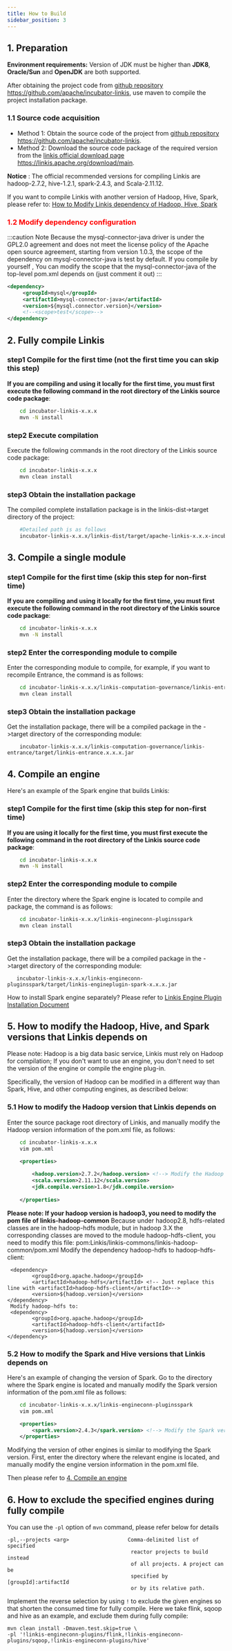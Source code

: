 ```yaml
---
title: How to Build
sidebar_position: 3
---
```


## 1. Preparation
**Environment requirements:** Version of JDK must be higher than **JDK8**,  **Oracle/Sun** and **OpenJDK** are both supported.

After obtaining the project code from [github repository](https://github.com/apache/incubator-linkis) https://github.com/apache/incubator-linkis, use maven to compile the project installation package.

### 1.1 Source code acquisition

- Method 1: Obtain the source code of the project from [github repository](https://github.com/apache/incubator-linkis) https://github.com/apache/incubator-linkis.
- Method 2: Download the source code package of the required version from the [linkis official download page](https://linkis.apache.org/download/main) https://linkis.apache.org/download/main.

**Notice** : The official recommended versions for compiling Linkis are hadoop-2.7.2, hive-1.2.1, spark-2.4.3, and Scala-2.11.12.

If you want to compile Linkis with another version of Hadoop, Hive, Spark, please refer to: [How to Modify Linkis dependency of Hadoop, Hive, Spark](#5-how-to-modify-the-hadoop-hive-and-spark-versions-that-linkis-depends-on)

### <font color="red">1.2 Modify dependency configuration</font>
:::caution Note
Because the mysql-connector-java driver is under the GPL2.0 agreement and does not meet the license policy of the Apache open source agreement, starting from version 1.0.3, the scope of the dependency on mysql-connector-java is test by default. If you compile by yourself , You can modify the scope that the mysql-connector-java of the top-level pom.xml depends on (just comment it out)
:::
```xml
<dependency>
     <groupId>mysql</groupId>
     <artifactId>mysql-connector-java</artifactId>
     <version>${mysql.connector.version}</version>
     <!--<scope>test</scope>-->
</dependency>
```

## 2. Fully compile Linkis



### step1 Compile for the first time (not the first time you can skip this step)

**If you are compiling and using it locally for the first time, you must first execute the following command in the root directory of the Linkis source code package**:
```bash
    cd incubator-linkis-x.x.x
    mvn -N install
```

### step2 Execute compilation
Execute the following commands in the root directory of the Linkis source code package:
    
```bash
    cd incubator-linkis-x.x.x
    mvn clean install

```

### step3 Obtain the installation package
The compiled complete installation package is in the linkis-dist->target directory of the project:

```bash
    #Detailed path is as follows
    incubator-linkis-x.x.x/linkis-dist/target/apache-linkis-x.x.x-incubating-bin.tar.gz
```

## 3. Compile a single module

### step1 Compile for the first time (skip this step for non-first time)
**If you are compiling and using it locally for the first time, you must first execute the following command in the root directory of the Linkis source code package**:

```bash
    cd incubator-linkis-x.x.x
    mvn -N install
```
### step2 Enter the corresponding module to compile
Enter the corresponding module to compile, for example, if you want to recompile Entrance, the command is as follows:
   
```bash
    cd incubator-linkis-x.x.x/linkis-computation-governance/linkis-entrance
    mvn clean install
```

### step3 Obtain the installation package
Get the installation package, there will be a compiled package in the ->target directory of the corresponding module:
   
```
    incubator-linkis-x.x.x/linkis-computation-governance/linkis-entrance/target/linkis-entrance.x.x.x.jar
```

## 4. Compile an engine

Here's an example of the Spark engine that builds Linkis:

### step1 Compile for the first time (skip this step for non-first time)
**If you are using it locally for the first time, you must first execute the following command in the root directory of the Linkis source code package**:
   
```bash
    cd incubator-linkis-x.x.x
    mvn -N install
```
### step2 Enter the corresponding module to compile
Enter the directory where the Spark engine is located to compile and package, the command is as follows:
   
```bash
    cd incubator-linkis-x.x.x/linkis-engineconn-pluginsspark
    mvn clean install
```
### step3 Obtain the installation package
Get the installation package, there will be a compiled package in the ->target directory of the corresponding module:
   
```
   incubator-linkis-x.x.x/linkis-engineconn-pluginsspark/target/linkis-engineplugin-spark-x.x.x.jar
```

How to install Spark engine separately? Please refer to [Linkis Engine Plugin Installation Document](../deployment/install-engineconn)

## 5. How to modify the Hadoop, Hive, and Spark versions that Linkis depends on

Please note: Hadoop is a big data basic service, Linkis must rely on Hadoop for compilation;
If you don't want to use an engine, you don't need to set the version of the engine or compile the engine plug-in.

Specifically, the version of Hadoop can be modified in a different way than Spark, Hive, and other computing engines, as described below:

### 5.1 How to modify the Hadoop version that Linkis depends on

Enter the source package root directory of Linkis, and manually modify the Hadoop version information of the pom.xml file, as follows:

```bash
    cd incubator-linkis-x.x.x
    vim pom.xml
```

```xml
    <properties>
      
        <hadoop.version>2.7.2</hadoop.version> <!--> Modify the Hadoop version number here <-->
        <scala.version>2.11.12</scala.version>
        <jdk.compile.version>1.8</jdk.compile.version>
              
    </properties>
```

**Please note: If your hadoop version is hadoop3, you need to modify the pom file of linkis-hadoop-common**
Because under hadoop2.8, hdfs-related classes are in the hadoop-hdfs module, but in hadoop 3.X the corresponding classes are moved to the module hadoop-hdfs-client, you need to modify this file:
pom:Linkis/linkis-commons/linkis-hadoop-common/pom.xml
Modify the dependency hadoop-hdfs to hadoop-hdfs-client:
```
 <dependency>
        <groupId>org.apache.hadoop</groupId>
        <artifactId>hadoop-hdfs</artifactId> <!-- Just replace this line with <artifactId>hadoop-hdfs-client</artifactId>-->
        <version>${hadoop.version}</version>
</dependency>
 Modify hadoop-hdfs to:
 <dependency>
        <groupId>org.apache.hadoop</groupId>
        <artifactId>hadoop-hdfs-client</artifactId>
        <version>${hadoop.version}</version>
</dependency>
```

### 5.2 How to modify the Spark and Hive versions that Linkis depends on

Here's an example of changing the version of Spark. Go to the directory where the Spark engine is located and manually modify the Spark version information of the pom.xml file as follows:

```bash
    cd incubator-linkis-x.x.x/linkis-engineconn-pluginsspark
    vim pom.xml
```

```xml
    <properties>
        <spark.version>2.4.3</spark.version> <!--> Modify the Spark version number here <-->
    </properties>
```

Modifying the version of other engines is similar to modifying the Spark version. First, enter the directory where the relevant engine is located, and manually modify the engine version information in the pom.xml file.

Then please refer to [4. Compile an engine](#4-compile-an-engine)

## 6. How to exclude the specified engines during fully compile
You can use the `-pl` option of `mvn` command, please refer below for details
```
-pl,--projects <arg>                   Comma-delimited list of specified
                                        reactor projects to build instead
                                        of all projects. A project can be
                                        specified by [groupId]:artifactId
                                        or by its relative path.
```
Implement the reverse selection by using `!` to exclude the given engines so that shorten the consumed time for fully compile.
Here we take flink, sqoop and hive as an example, and exclude them during fully compile:
```
mvn clean install -Dmaven.test.skip=true \
-pl '!linkis-engineconn-plugins/flink,!linkis-engineconn-plugins/sqoop,!linkis-engineconn-plugins/hive'
```
